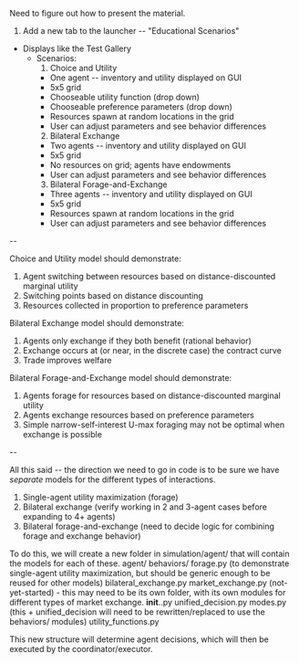 Need to figure out how to present the material.

1. Add a new tab to the launcher -- "Educational Scenarios"
  - Displays like the Test Gallery
    - Scenarios:
      1. Choice and Utility
        - One agent -- inventory and utility displayed on GUI
        - 5x5 grid
        - Chooseable utility function (drop down)
        - Chooseable preference parameters (drop down)
        - Resources spawn at random locations in the grid
        - User can adjust parameters and see behavior differences  
      2. Bilateral Exchange
        - Two agents -- inventory and utility displayed on GUI
        - 5x5 grid
        - No resources on grid; agents have endowments
        - User can adjust parameters and see behavior differences
      3. Bilateral Forage-and-Exchange
        - Three agents -- inventory and utility displayed on GUI
        - 5x5 grid
        - Resources spawn at random locations in the grid
        - User can adjust parameters and see behavior differences

--

Choice and Utility model should demonstrate:
  1. Agent switching between resources based on distance-discounted marginal utility
  2. Switching points based on distance discounting
  3. Resources collected in proportion to preference parameters

Bilateral Exchange model should demonstrate:
  1. Agents only exchange if they both benefit (rational behavior)
  2. Exchange occurs at (or near, in the discrete case) the contract curve
  3. Trade improves welfare

Bilateral Forage-and-Exchange model should demonstrate:
  1. Agents forage for resources based on distance-discounted marginal utility
  2. Agents exchange resources based on preference parameters
  3. Simple narrow-self-interest U-max foraging may not be optimal when exchange is possible

--

All this said -- the direction we need to go in code is to be sure we have *separate* models for the different types of interactions.

1. Single-agent utility maximization (forage)
2. Bilateral exchange (verify working in 2 and 3-agent cases before expanding to 4+ agents)
3. Bilateral forage-and-exchange (need to decide logic for combining forage and exchange behavior)

To do this, we will create a new folder in simulation/agent/ that will contain the models for each of these.
  agent/
    behaviors/
      forage.py (to demonstrate single-agent utility maximization, but should be generic enough to be reused for other models)
      bilateral_exchange.py
      market_exchange.py (not-yet-started)
        - this may need to be its own folder, with its own modules for different types of market exchange.
    __init__..py
    unified_decision.py
    modes.py (this + unified_decision will need to be rewritten/replaced to use the behaviors/ modules)
    utility_functions.py

This new structure will determine agent decisions, which will then be executed by the coordinator/executor.
    
